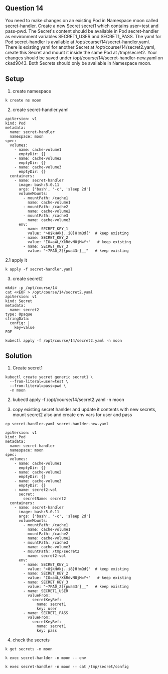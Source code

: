 ## Question 14

You need to make changes on an existing Pod in Namespace moon called secret-handler. Create a new Secret secret1 which contains user=test and pass-pwd. The Secret's content should be available in Pod secret-handler as environment variables SECRET1_USER and SECRET1_PASS. The yaml for Pod secret-handler is available at /opt/course/14/secret-handler.yaml.
There is existing yaml for another Secret at /opt/course/14/secret2.yaml, create this Secret and mount it inside the same Pod at /tmp/secret2. Your changes should be saved under /opt/course/14/secret-handler-new.yaml on ckad9043. Both Secrets should only be available in Namespace moon.

## Setup

1. create namespace

```
k create ns moon
```

2. create secret-handler.yaml
```
apiVersion: v1
kind: Pod
metadata:
  name: secret-handler
  namespace: moon
spec:
  volumes:
    - name: cache-volume1
      emptyDir: {}
    - name: cache-volume2
      emptyDir: {}
    - name: cache-volume3
      emptyDir: {}
  containers:
    - name: secret-handler
      image: bash:5.0.11
      args: ['bash', '-c', 'sleep 2d']
      volumeMounts:
        - mountPath: /cache1
          name: cache-volume1
        - mountPath: /cache2
          name: cache-volume2
        - mountPath: /cache3
          name: cache-volume3
      env:
        - name: SECRET_KEY_1
          value: ">8$kH#kj..i8}H!mQd{"  # keep existing
        - name: SECRET_KEY_2
          value: "IO=a4L/XkRdvN8jM=Y+"   # keep existing
        - name: SECRET_KEY_3
          value: "~7PA0_Z]{pwa43r}__"   # keep existing
```

2.1 apply it 

```
k apply -f secret-handler.yaml
```

3. create secret2

```
mkdir -p /opt/course/14
cat <<EOF > /opt/course/14/secret2.yaml
apiVersion: v1
kind: Secret
metadata:
  name: secret2
type: Opaque
stringData:
  config: |
    key=value
EOF
```

```
kubectl apply -f /opt/course/14/secret2.yaml -n moon
```

## Solution

1. Create secret1

```
kubectl create secret generic secret1 \
  --from-literal=user=test \
  --from-literal=pass=pwd \
  -n moon
```

2. kubectl apply -f /opt/course/14/secret2.yaml -n moon

3. copy existing secret hanlder and update it contents with new secrets, mount secret2 also and create env vars for user and pass

```
cp secret-handler.yaml secret-hanlder-new.yaml
```

```
apiVersion: v1
kind: Pod
metadata:
  name: secret-handler
  namespace: moon
spec:
  volumes:
    - name: cache-volume1
      emptyDir: {}
    - name: cache-volume2
      emptyDir: {}
    - name: cache-volume3
      emptyDir: {}
    - name: secret2-vol
      secret:
        secretName: secret2
  containers:
    - name: secret-handler
      image: bash:5.0.11
      args: ['bash', '-c', 'sleep 2d']
      volumeMounts:
        - mountPath: /cache1
          name: cache-volume1
        - mountPath: /cache2
          name: cache-volume2
        - mountPath: /cache3
          name: cache-volume3
        - mountPath: /tmp/secret2
          name: secret2-vol
      env:
        - name: SECRET_KEY_1
          value: ">8$kH#kj..i8}H!mQd{"  # keep existing
        - name: SECRET_KEY_2
          value: "IO=a4L/XkRdvN8jM=Y+"   # keep existing
        - name: SECRET_KEY_3
          value: "~7PA0_Z]{pwa43r}__"   # keep existing
        - name: SECRET1_USER
          valueFrom:
            secretKeyRef:
              name: secret1
              key: user
        - name: SECRET1_PASS
          valueFrom:
            secretKeyRef:
              name: secret1
              key: pass
```

4. check the secrets

```
k get secrets -n moon
```

```
k exec secret-hanlder -n moon -- env
```

```
k exec secret-handler -n moon -- cat /tmp/secret/config
```